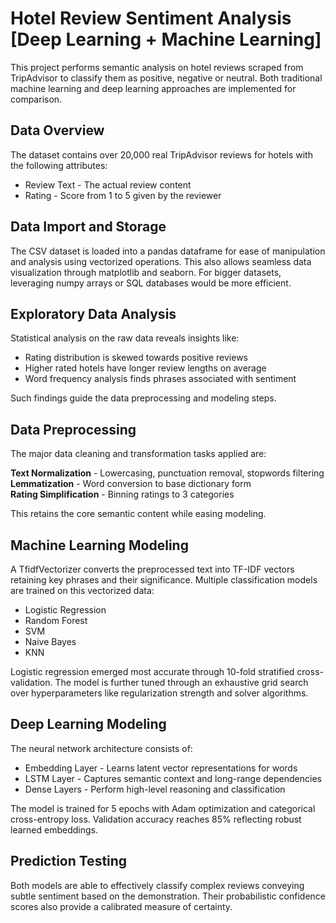 
# Hotel Review Sentiment Analysis [Deep Learning + Machine Learning]

This project performs semantic analysis on hotel reviews scraped from TripAdvisor to classify them as positive, negative or neutral. Both traditional machine learning and deep learning approaches are implemented for comparison.

## Data Overview

The dataset contains over 20,000 real TripAdvisor reviews for hotels with the following attributes:

- Review Text - The actual review content
- Rating - Score from 1 to 5 given by the reviewer 

## Data Import and Storage

The CSV dataset is loaded into a pandas dataframe for ease of manipulation and analysis using vectorized operations. This also allows seamless data visualization through matplotlib and seaborn. For bigger datasets, leveraging numpy arrays or SQL databases would be more efficient.

## Exploratory Data Analysis 

Statistical analysis on the raw data reveals insights like:

- Rating distribution is skewed towards positive reviews
- Higher rated hotels have longer review lengths on average 
- Word frequency analysis finds phrases associated with sentiment

Such findings guide the data preprocessing and modeling steps.

## Data Preprocessing

The major data cleaning and transformation tasks applied are:

**Text Normalization** - Lowercasing, punctuation removal, stopwords filtering
**Lemmatization** - Word conversion to base dictionary form  
**Rating Simplification** - Binning ratings to 3 categories 

This retains the core semantic content while easing modeling.

## Machine Learning Modeling

A TfidfVectorizer converts the preprocessed text into TF-IDF vectors retaining key phrases and their significance. Multiple classification models are trained on this vectorized data:

- Logistic Regression 
- Random Forest
- SVM 
- Naive Bayes
- KNN

Logistic regression emerged most accurate through 10-fold stratified cross-validation. The model is further tuned through an exhaustive grid search over hyperparameters like regularization strength and solver algorithms.

## Deep Learning Modeling

The neural network architecture consists of:

- Embedding Layer - Learns latent vector representations for words
- LSTM Layer - Captures semantic context and long-range dependencies
- Dense Layers - Perform high-level reasoning and classification

The model is trained for 5 epochs with Adam optimization and categorical cross-entropy loss. Validation accuracy reaches 85% reflecting robust learned embeddings.

## Prediction Testing

Both models are able to effectively classify complex reviews conveying subtle sentiment based on the demonstration. Their probabilistic confidence scores also provide a calibrated measure of certainty.
